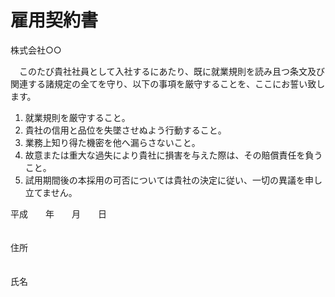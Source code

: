 # 雇用契約書

株式会社○○

　このたび貴社社員として入社するにあたり、既に就業規則を読み且つ条文及び関連する諸規定の全てを守り、以下の事項を厳守することを、ここにお誓い致します。

1. 就業規則を厳守すること。
1. 貴社の信用と品位を失墜させぬよう行動すること。
1. 業務上知り得た機密を他へ漏らさないこと。
1. 故意または重大な過失により貴社に損害を与えた際は、その賠償責任を負うこと。
1. 試用期間後の本採用の可否については貴社の決定に従い、一切の異議を申し立てません。

平成　　年　　月　　日


　　　　　　　　　　　　　　　　　　　　　　　　　　　　　　　　　　　　　　　　　　住所　


　　　　　　　　　　　　　　　　　　　　　　　　　　　　　　　　　　　　　　　　　　氏名　　 
